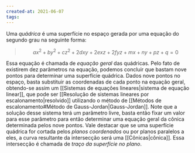 ```yaml
---
created-at: 2021-06-07
tags:
---
```

Uma *quádrica* é uma superfície no espaço gerada por uma equação do segundo grau na seguinte forma:

>$$
  ax^2 + by^2 + cz^2 + 2dxy + 2exz + 2fyz + mx + ny + pz + q = 0
>$$

Essa equação é chamada de *equação geral* das quádricas. Pelo fato de existirem dez parâmetros na equação, podemos concluir que bastam nove pontos para determinar uma superfície quádrica.
Dados nove pontos no espaço, basta substituir as coordenadas de cada ponto na equação geral, obtendo-se assim um [[Sistemas de equações lineares|sistema de equação linear]], que pode ser [[Resolução de sistemas lineares por escalonamento|resolvido]] utilizando o método de [[Métodos de escalonamento#Método de Gauss-Jordan|Gauss-Jordan]]. Note que a solução desse sistema terá um parâmetro livre, basta então fixar um valor para esse parâmetro para então determinar uma equação geral da cônica determinada pelos nove pontos.
Vale destacar que se uma superfície quádrica for cortada pelos *planos coordenados* ou por planos paralelos a eles, a curva resultante da intersecção será uma [[Cônicas|cônica]]. Essa intersecção é chamada de *traço da superfície no plano*.